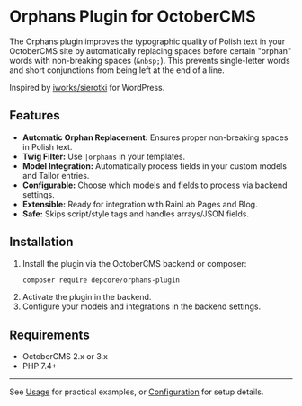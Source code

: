 # Orphans Plugin for OctoberCMS

The Orphans plugin improves the typographic quality of Polish text in your OctoberCMS site by automatically replacing spaces before certain "orphan" words with non-breaking spaces (`&nbsp;`). This prevents single-letter words and short conjunctions from being left at the end of a line.

Inspired by [iworks/sierotki](https://github.com/iworks/sierotki) for WordPress.

## Features

- **Automatic Orphan Replacement:** Ensures proper non-breaking spaces in Polish text.
- **Twig Filter:** Use `|orphans` in your templates.
- **Model Integration:** Automatically process fields in your custom models and Tailor entries.
- **Configurable:** Choose which models and fields to process via backend settings.
- **Extensible:** Ready for integration with RainLab Pages and Blog.
- **Safe:** Skips script/style tags and handles arrays/JSON fields.

## Installation

1. Install the plugin via the OctoberCMS backend or composer:
   ```sh
   composer require depcore/orphans-plugin
   ```
2. Activate the plugin in the backend.
3. Configure your models and integrations in the backend settings.

## Requirements

- OctoberCMS 2.x or 3.x
- PHP 7.4+

---

See [Usage](usage.md) for practical examples, or [Configuration](configuration.md) for setup details.
